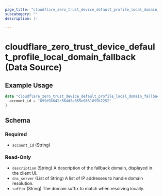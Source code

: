 ```yaml
---
page_title: "cloudflare_zero_trust_device_default_profile_local_domain_fallback Data Source - Cloudflare"
subcategory: ""
description: |-
  
---
```


# cloudflare_zero_trust_device_default_profile_local_domain_fallback (Data Source)



## Example Usage

```terraform
data "cloudflare_zero_trust_device_default_profile_local_domain_fallback" "example_zero_trust_device_default_profile_local_domain_fallback" {
  account_id = "699d98642c564d2e855e9661899b7252"
}
```

<!-- schema generated by tfplugindocs -->
## Schema

### Required

- `account_id` (String)

### Read-Only

- `description` (String) A description of the fallback domain, displayed in the client UI.
- `dns_server` (List of String) A list of IP addresses to handle domain resolution.
- `suffix` (String) The domain suffix to match when resolving locally.


